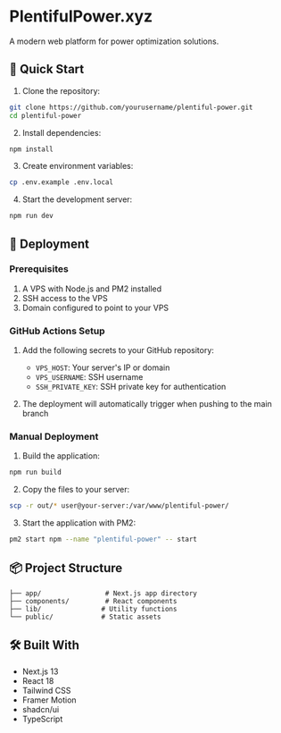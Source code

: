 # PlentifulPower.xyz

A modern web platform for power optimization solutions.

## 🚀 Quick Start

1. Clone the repository:
```bash
git clone https://github.com/yourusername/plentiful-power.git
cd plentiful-power
```

2. Install dependencies:
```bash
npm install
```

3. Create environment variables:
```bash
cp .env.example .env.local
```

4. Start the development server:
```bash
npm run dev
```

## 🚀 Deployment

### Prerequisites

1. A VPS with Node.js and PM2 installed
2. SSH access to the VPS
3. Domain configured to point to your VPS

### GitHub Actions Setup

1. Add the following secrets to your GitHub repository:
   - `VPS_HOST`: Your server's IP or domain
   - `VPS_USERNAME`: SSH username
   - `SSH_PRIVATE_KEY`: SSH private key for authentication

2. The deployment will automatically trigger when pushing to the main branch

### Manual Deployment

1. Build the application:
```bash
npm run build
```

2. Copy the files to your server:
```bash
scp -r out/* user@your-server:/var/www/plentiful-power/
```

3. Start the application with PM2:
```bash
pm2 start npm --name "plentiful-power" -- start
```

## 📦 Project Structure

```
├── app/                # Next.js app directory
├── components/         # React components
├── lib/               # Utility functions
└── public/            # Static assets
```

## 🛠️ Built With

- Next.js 13
- React 18
- Tailwind CSS
- Framer Motion
- shadcn/ui
- TypeScript